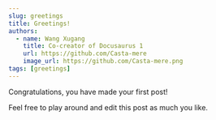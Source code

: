 ```yaml
---
slug: greetings
title: Greetings!
authors:
  - name: Wang Xugang
    title: Co-creator of Docusaurus 1
    url: https://github.com/Casta-mere
    image_url: https://github.com/Casta-mere.png
tags: [greetings]
---
```


Congratulations, you have made your first post!

Feel free to play around and edit this post as much you like.